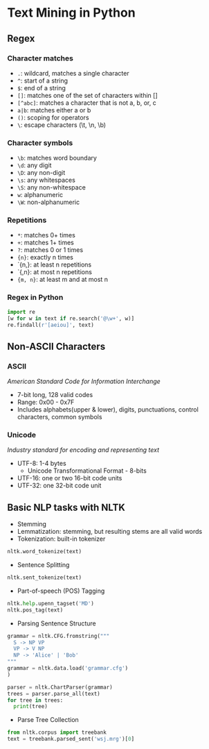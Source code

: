 # Text Mining in Python
## Regex
### Character matches
  - `.`: wildcard, matches a single character
  - `^`: start of a string
  - `$`: end of a string
  - `[]`: matches one of the set of characters within []
  - `[^abc]`: matches a character that is not a, b, or, c
  - `a|b`: matches either a or b
  - `()`: scoping for operators
  - `\`: escape characters (\t, \n, \b)
  
### Character symbols
- `\b`: matches word boundary
- `\d`: any digit
- `\D`: any non-digit
- `\s`: any whitespaces
- `\S`: any non-whitespace
- `w`: alphanumeric
- `\W`: non-alphanumeric

### Repetitions
- `*`: matches 0+ times
- `+`: matches 1+ times
- `?`: matches 0 or 1 times
- `{n}`: exactly n times
- `{n,}: at least n repetitions
- `{,n}: at most n repetitions
- `{m, n}`: at least m and at most n

### Regex in Python
```python
import re
[w for w in text if re.search('@\w+', w)]
re.findall(r'[aeiou]', text)
```

## Non-ASCII Characters
### ASCII
_American Standard Code for Information Interchange_
- 7-bit long, 128 valid codes
- Range: 0x00 - 0x7F
- Includes alphabets(upper & lower), digits, punctuations, control characters, common symbols

### Unicode
_Industry standard for encoding and representing text_
- UTF-8: 1-4 bytes
  - Unicode Transformational Format - 8-bits
- UTF-16: one or two 16-bit code units
- UTF-32: one 32-bit code unit

## Basic NLP tasks with NLTK
- Stemming
- Lemmatization: stemming, but resulting stems are all valid words
- Tokenization: built-in tokenizer
```python
nltk.word_tokenize(text)
```
- Sentence Splitting
```python
nltk.sent_tokenize(text)
```
- Part-of-speech (POS) Tagging
```python
nltk.help.upenn_tagset('MD')
nltk.pos_tag(text)
```
- Parsing Sentence Structure
```python
grammar = nltk.CFG.fromstring("""
  S -> NP VP
  VP -> V NP
  NP -> 'Alice' | 'Bob'
"""
grammar = nltk.data.load('grammar.cfg')
)
```
```python
parser = nltk.ChartParser(grammar)
trees = parser.parse_all(text)
for tree in trees:
  print(tree)
```
- Parse Tree Collection
```python
from nltk.corpus import treebank
text = treebank.parsed_sent('wsj.mrg')[0]
```

